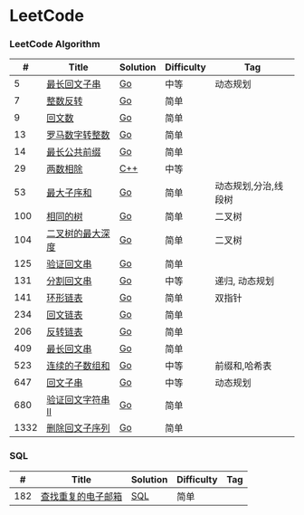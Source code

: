 LeetCode
========

### LeetCode Algorithm


| # | Title | Solution | Difficulty | Tag |
|---| ----- | -------- | ---------- | ---------- |
|5|[最长回文子串](https://leetcode-cn.com/problems/longest-palindromic-substring/)|[Go](./5-longestPalindrome/5-longestPalindrome.go)|中等|动态规划|
|7|[整数反转](https://leetcode-cn.com/problems/reverse-integer/)|[Go](./7-reverseInteger/7-reverseInteger.go)|简单||
|9|[回文数](https://leetcode-cn.com/problems/palindrome-number/)|[Go](./9-isPalindrome/9-isPalindrome.go)|简单||
|13|[罗马数字转整数](https://leetcode-cn.com/problems/roman-to-integer/)|[Go](./13-romanToInt/13-romanToInt.go)|简单||
|14|[最长公共前缀](https://leetcode-cn.com/problems/longest-common-prefix/)|[Go](./14-longestCommonPrefix/14-longestCommonPrefix.go)|简单||
|29|[两数相除](https://leetcode-cn.com/problems/divide-two-integers/)|[C++](./29-DivideTwoIntegers/29-DivideTwoIntegers.cpp)|中等||
|53|[最大子序和](https://leetcode-cn.com/problems/maximum-subarray/)|[Go](./53-maxSubArray/53-maxSubArray.go)|简单|动态规划,分治,线段树|
|100|[相同的树](https://leetcode-cn.com/problems/same-tree/)|[Go](./100-isSameTree/100-isSameTree.go)|简单|二叉树|
|104|[二叉树的最大深度](https://leetcode-cn.com/problems/maximum-depth-of-binary-tree/)|[Go](./104-maxDepth/104-maxDepth.go)|简单|二叉树|
|125|[验证回文串](https://leetcode-cn.com/problems/valid-palindrome/)|[Go](./125-isPalindrome/125-isPalindrome.go)|简单||
|131|[分割回文串](https://leetcode-cn.com/problems/palindrome-partitioning/) | [Go](./131-partition/131-partition.go)|中等|递归, 动态规划|
|141|[环形链表](https://leetcode-cn.com/problems/linked-list-cycle/)|[Go](./141-hasCycle/141-hasCycle.go)|简单|双指针|
|234|[回文链表](https://leetcode-cn.com/problems/palindrome-linked-list/)|[Go](./234-isPalindrome/234-isPalindrome.go)|简单||
|206|[反转链表](https://leetcode-cn.com/problems/reverse-linked-list/)|[Go](./206-reverseList/206-reverseList.go)|简单||
|409|[最长回文串](https://leetcode-cn.com/problems/longest-palindrome/)|[Go](./409-longestPalindrome/409-longestPalindrome.go)|简单||
|523|[连续的子数组和](https://leetcode-cn.com/problems/continuous-subarray-sum/)|[Go](./523-checkSubarraySum/523-checkSubarraySum.go)|中等|前缀和,哈希表|
|647|[回文子串](https://leetcode-cn.com/problems/palindromic-substrings/)|[Go](./647-countSubstrings/647-countSubstrings.go)|中等|动态规划||
|680|[验证回文字符串 Ⅱ](https://leetcode-cn.com/problems/valid-palindrome-ii/)|[Go](./680-validPalindrome/680-validPalindrome.go)|简单||
|1332|[删除回文子序列](https://leetcode-cn.com/problems/remove-palindromic-subsequences/)|[Go](./1332-removePalindromeSub/1332-removePalindromeSub.go)|简单||

### SQL

| # | Title | Solution | Difficulty | Tag |
|---| ----- | -------- | ---------- | ---------- |
|182|[查找重复的电子邮箱](https://leetcode-cn.com/problems/duplicate-emails/)|[SQL](./182-repeatedEmail/182-repeatedEmail.sql)|简单||

